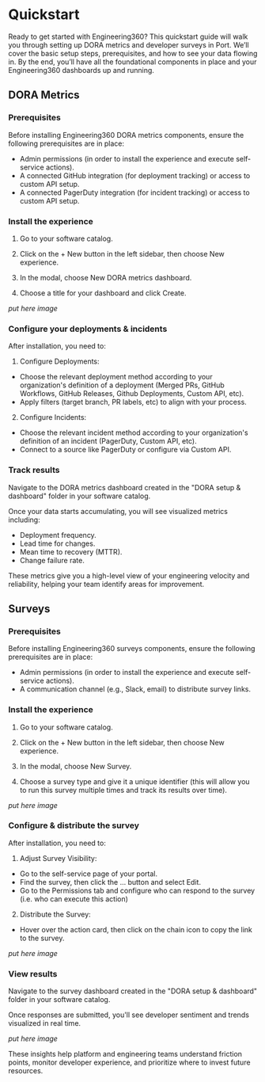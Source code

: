 # Quickstart
Ready to get started with Engineering360? This quickstart guide will walk you through setting up DORA metrics and developer surveys in Port. We’ll cover the basic setup steps, prerequisites, and how to see your data flowing in. By the end, you’ll have all the foundational components in place and your Engineering360 dashboards up and running.

## DORA Metrics
### Prerequisites
Before installing Engineering360 DORA metrics components, ensure the following prerequisites are in place:
- Admin permissions (in order to install the experience and execute self-service actions).
- A connected GitHub integration (for deployment tracking) or access to custom API setup.
- A connected PagerDuty integration (for incident tracking) or access to custom API setup.

### Install the experience

1. Go to your software catalog.

2. Click on the + New button in the left sidebar, then choose New experience.

3. In the modal, choose New DORA metrics dashboard.

4. Choose a title for your dashboard and click Create.

*put here image*

### Configure your deployments & incidents
After installation, you need to:

1. Configure Deployments:

- Choose the relevant deployment method according to your organization's definition of a deployment (Merged PRs, GitHub Workflows, GitHub Releases, Github Deployments, Custom API, etc).
- Apply filters (target branch, PR labels, etc) to align with your process.

2. Configure Incidents:

- Choose the relevant incident method according to your organization's definition of an incident (PagerDuty, Custom API, etc).
- Connect to a source like PagerDuty or configure via Custom API.

### Track results
Navigate to the DORA metrics dashboard created in the "DORA setup & dashboard" folder in your software catalog.

Once your data starts accumulating, you will see visualized metrics including:

- Deployment frequency.
- Lead time for changes.
- Mean time to recovery (MTTR).
- Change failure rate.

These metrics give you a high-level view of your engineering velocity and reliability, helping your team identify areas for improvement.


## Surveys
### Prerequisites
Before installing Engineering360 surveys components, ensure the following prerequisites are in place:
- Admin permissions (in order to install the experience and execute self-service actions).
- A communication channel (e.g., Slack, email) to distribute survey links.

### Install the experience

1. Go to your software catalog.

2. Click on the + New button in the left sidebar, then choose New experience.

3. In the modal, choose New Survey.

4. Choose a survey type and give it a unique identifier (this will allow you to run this survey multiple times and track its results over time).

*put here image*

### Configure & distribute the survey
After installation, you need to:

1. Adjust Survey Visibility:

- Go to the self-service page of your portal.
- Find the survey, then click the ... button and select Edit.
- Go to the Permissions tab and configure who can respond to the survey (i.e. who can execute this action)

2. Distribute the Survey:

- Hover over the action card, then click on the chain icon to copy the link to the survey.

*put here image*

### View results
Navigate to the survey dashboard created in the "DORA setup & dashboard" folder in your software catalog.

Once responses are submitted, you'll see developer sentiment and trends visualized in real time.

*put here image*

These insights help platform and engineering teams understand friction points, monitor developer experience, and prioritize where to invest future resources.


